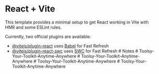 # React + Vite

This template provides a minimal setup to get React working in Vite with HMR and some ESLint rules.

Currently, two official plugins are available:

- [@vitejs/plugin-react](https://github.com/vitejs/vite-plugin-react/blob/main/packages/plugin-react/README.md) uses [Babel](https://babeljs.io/) for Fast Refresh
- [@vitejs/plugin-react-swc](https://github.com/vitejs/vite-plugin-react-swc) uses [SWC](https://swc.rs/) for Fast Refresh
#   N o t e s  
 #   T o o l s y - Y o u r - T o o l k i t - A n y t i m e - A n y w h e r e  
 #   T o o l s y - Y o u r - T o o l k i t - A n y t i m e - A n y w h e r e  
 #   T o o l s y - Y o u r - T o o l k i t - A n y t i m e - A n y w h e r e  
 #   T o o l s y - Y o u r - T o o l k i t - A n y t i m e - A n y w h e r e  
 